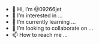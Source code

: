 - 👋 Hi, I’m @09266jet
- 👀 I’m interested in ...
- 🌱 I’m currently learning ...
- 💞️ I’m looking to collaborate on ...
- 📫 How to reach me ...

<!---
09266jet/09266jet is a ✨ special ✨ repository because its `README.md` (this file) appears on your GitHub profile.
You can click the Preview link to take a look at your changes.
--->
